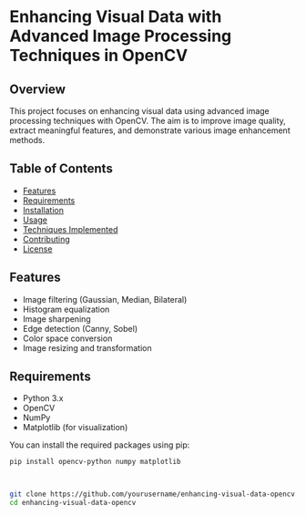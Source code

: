 # Enhancing Visual Data with Advanced Image Processing Techniques in OpenCV

## Overview

This project focuses on enhancing visual data using advanced image processing techniques with OpenCV. The aim is to improve image quality, extract meaningful features, and demonstrate various image enhancement methods.

## Table of Contents

- [Features](#features)
- [Requirements](#requirements)
- [Installation](#installation)
- [Usage](#usage)
- [Techniques Implemented](#techniques-implemented)
- [Contributing](#contributing)
- [License](#license)

## Features

- Image filtering (Gaussian, Median, Bilateral)
- Histogram equalization
- Image sharpening
- Edge detection (Canny, Sobel)
- Color space conversion
- Image resizing and transformation

## Requirements

- Python 3.x
- OpenCV
- NumPy
- Matplotlib (for visualization)

You can install the required packages using pip:

```bash
pip install opencv-python numpy matplotlib



git clone https://github.com/yourusername/enhancing-visual-data-opencv.git
cd enhancing-visual-data-opencv
